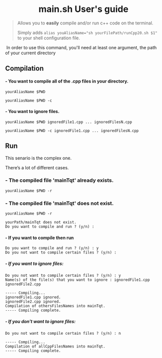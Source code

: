 <div align="center">
    <h1>
        main.sh User's guide
    </h1>
</div>

> Allows you to **easily** compile and/or run c++ code on the terminal.
>
>  Simply adds `alias youAliasName="sh yourFilePath/runCpp20.sh $1"` to your shell
> configuration file.

​	In order to use this command, you'll need at least one argument, the path of your
current directory

## Compilation

#### - You want to compile all of the .cpp files in your directory.

```shell
yourAliasName $PWD
```

```shell
yourAliasName $PWD -c
```

#### - You want to ignore files.

```shell
yourAliasName $PWD ignoredFile1.cpp ... ignoredFilesN.cpp
```

```shell
yourAliasName $PWD -c ignoredFile1.cpp ... ignoredFilesN.cpp
```

## Run

This senario is the complex one.

There’s a lot of different cases.

### - The compiled file 'mainTqt' already exists.

```shell
yourAliasName $PWD -r
```

### - The compiled file 'mainTqt' does not exist.

```shell
yourAliasName $PWD -r
```

```shell
yourPath/mainTqt does not exist.
Do you want to compile and run ? (y/n) : 
```

#### - If you want to compile then run

```shell
Do you want to compile and run ? (y/n) : y
Do you not want to compile certain files ? (y/n) : 
```

##### - If you want to ignore files:

```shell
Do you not want to compile certain files ? (y/n) : y
Name(s) of the file(s) that you want to ignore : ignoredFile1.cpp ignoredFile2.cpp

----- Compiling...
ignoredFile1.cpp ignored.
ignoredFile2.cpp ignored.
Compilation of othersFilesNames into mainTqt.
----- Compiling complete.
```

##### - If you don't  want to ignore files:

```shell
Do you not want to compile certain files ? (y/n) : n

----- Compiling...
Compilation of allCppFilesNames into mainTqt.
----- Compiling complete.
```

